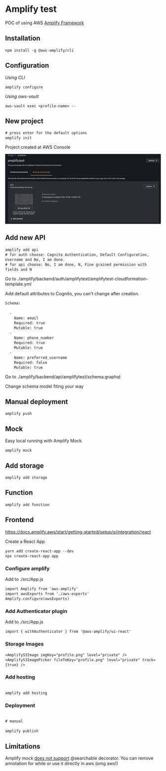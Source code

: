 # Amplify test

POC of using AWS [Amplify Framework](https://docs.amplify.aws)

## Installation

```
npm install -g @aws-amplify/cli
```

## Configuration

_Using CLI_

```
amplify configure
```

_Using aws-vault_

```
aws-vault exec <profile-name> --
```

## New project

```
# press enter for the default options
amplify init
```

Project created at AWS Console

![amplify app](./docs/images/amplify-app.png)

## Add new API

```
amplify add api
# for auth choose: Cognito Authentication, Default Configuration, Username and No, I am done.
# for api choose: No, I am done, N, Fine grained permission with fields and N
```

Go to ./amplify/backend/auth/amplifytest<hash>/amplifytest<hash>-cloudformation-template.yml

Add default attributes to Cognito, you can't change after creation.

```
Schema:

  -
    Name: email
    Required: true
    Mutable: true
  -
    Name: phone_number
    Required: true
    Mutable: true
  -
    Name: preferred_username
    Required: false
    Mutable: true
```

Go to ./amplify/backend/api/amplifytest/schema.graphql

Change schema model fiting your way

## Manual deployment

```
amplify push
```

## Mock

Easy local running with Amplify Mock

```
amplify mock
```

## Add storage

```
amplify add storage
```

## Function

```
amplify add function
```

## Frontend

https://docs.amplify.aws/start/getting-started/setup/q/integration/react

Create a React App

```
yarn add create-react-app --dev
npx create-react-app app
```

### Configure amplify

Add to ./src/App.js

```
import Amplify from 'aws-amplify'
import awsExports from './aws-exports'
Amplify.configure(awsExports)
```

### Add Authenticator plugin

Add to ./src/App.js

```
import { withAuthenticator } from '@aws-amplify/ui-react'
```

### Storage Images

```
<AmplifyS3Image imgKey="profile.png" level="private" />
<AmplifyS3ImagePicker fileToKey="profile.png" level="private" track={true} />
```

### Add hosting

```

amplify add hosting

```

### Deployment

```

# manual

amplify publish

```

## Limitations

Amplify mock [does not support](https://github.com/aws-amplify/amplify-cli/issues/5981) @searchable decorator. You can remove annotation for while or use it directly in aws (omg aws!)
